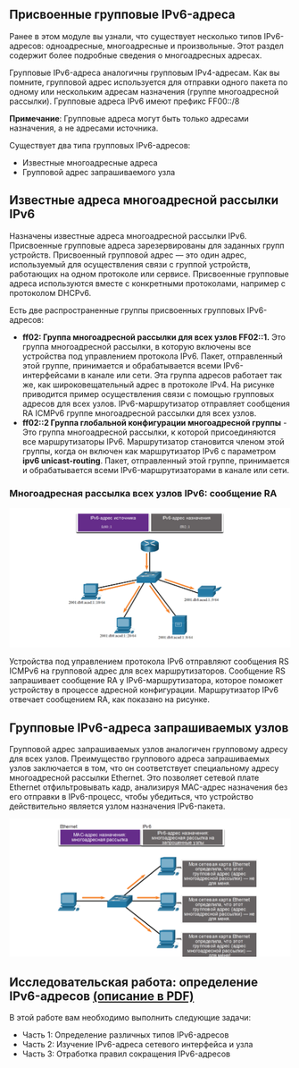 <!-- verified: agorbachev 03.05.2022 -->

<!-- 12.7.1 -->
## Присвоенные групповые IPv6-адреса

Ранее в этом модуле вы узнали, что существует несколько типов IPv6-адресов: одноадресные, многоадресные и произвольные. Этот раздел содержит более подробные сведения о многоадресных адресах.

Групповые IPv6-адреса аналогичны групповым IPv4-адресам. Как вы помните, групповой адрес используется для отправки одного пакета по одному или нескольким адресам назначения (группе многоадресной рассылки). Групповые адреса IPv6 имеют префикс FF00::/8

**Примечание**: Групповые адреса могут быть только адресами назначения, а не адресами источника.

Существует два типа групповых IPv6-адресов:

* Известные многоадресные адреса
* Групповой адрес запрашиваемого узла

<!-- 12.7.2 -->
## Известные адреса многоадресной рассылки IPv6

Назначены известные адреса многоадресной рассылки IPv6.  Присвоенные групповые адреса зарезервированы для заданных групп устройств. Присвоенный групповой адрес — это один адрес, используемый для осуществления связи с группой устройств, работающих на одном протоколе или сервисе. Присвоенные групповые адреса используются вместе с конкретными протоколами, например с протоколом DHCPv6.

Есть две распространенные группы присвоенных групповых IPv6-адресов:

* **ff02: Группа многоадресной рассылки для всех узлов FF02::1.**  Это группа многоадресной рассылки, в которую включены все устройства под управлением протокола IPv6. Пакет, отправленный этой группе, принимается и обрабатывается всеми IPv6-интерфейсами в канале или сети. Эта группа адресов работает так же, как широковещательный адрес в протоколе IPv4. На рисунке приводится пример осуществления связи с помощью групповых адресов для всех узлов. IPv6-маршрутизатор отправляет сообщения RA ICMPv6 группе многоадресной рассылки для всех узлов.
* **ff02::2 Группа глобальной конфигурации многоадресной группы**  - Это группа многоадресной рассылки, к которой присоединяются все маршрутизаторы IPv6. Маршрутизатор становится членом этой группы, когда он включен как маршрутизатор IPv6 с параметром **ipv6 unicast-routing**. Пакет, отправленный этой группе, принимается и обрабатывается всеми IPv6-маршрутизаторами в канале или сети.

### Многоадресная рассылка всех узлов IPv6: сообщение RA 

![](./assets/12.7.2.png)
<!-- /courses/itn-dl/aeed55b2-34fa-11eb-ad9a-f74babed41a6/af2359d8-34fa-11eb-ad9a-f74babed41a6/assets/2e4d5890-1c25-11ea-81a0-ffc2c49b96bc.svg -->

Устройства под управлением протокола IPv6 отправляют сообщения RS ICMPv6 на групповой адрес для всех маршрутизаторов. Сообщение RS запрашивает сообщение RA у IPv6-маршрутизатора, которое поможет устройству в процессе адресной конфигурации. Маршрутизатор IPv6 отвечает сообщением RA, как показано на рисунке.

<!-- 12.7.3 -->
## Групповые IPv6-адреса запрашиваемых узлов

Групповой адрес запрашиваемых узлов аналогичен групповому адресу для всех узлов. Преимущество группового адреса запрашиваемых узлов заключается в том, что он соответствует специальному адресу многоадресной рассылки Ethernet. Это позволяет сетевой плате Ethernet отфильтровывать кадр, анализируя MAC-адрес назначения без его отправки в IPv6-процесс, чтобы убедиться, что устройство действительно является узлом назначения IPv6-пакета.

![](./assets/12.7.3.png)
<!-- /courses/itn-dl/aeed55b2-34fa-11eb-ad9a-f74babed41a6/af2359d8-34fa-11eb-ad9a-f74babed41a6/assets/2e4d7fa2-1c25-11ea-81a0-ffc2c49b96bc.svg -->

<!-- 12.7.4 -->
## Исследовательская работа: определение IPv6-адресов [(описание в PDF)](./assets/12.7.4-lab---identify-ipv6-addresses.pdf)

В этой работе вам необходимо выполнить следующие задачи:

* Часть 1: Определение различных типов IPv6-адресов
* Часть 2: Изучение IPv6-адреса сетевого интерфейса и узла
* Часть 3: Отработка правил сокращения IPv6-адресов



